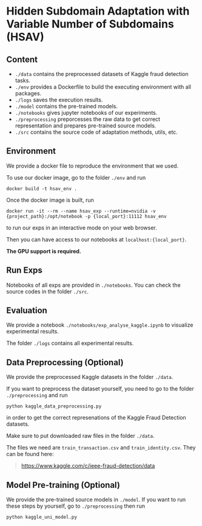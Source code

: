 # Hidden Subdomain Adaptation with Variable Number of Subdomains (HSAV)


## Content

* ``./data`` contains the preprocessed datasets of Kaggle fraud detection tasks.
* ``./env`` provides a Dockerfile to build the executing environment with all packages.
* ``./logs`` saves the execution results.
* ``./model`` contains the pre-trained models.
* ``./notebooks`` gives jupyter notebooks of our experiments.
* ``./preprocessing`` preporcesses the raw data to get correct representation and prepares pre-trained source models.
* ``./src`` contains the source code of adaptation methods, utils, etc.

## Environment

We provide a docker file to reproduce the environment that we used.

To use our docker image, go to the folder ``./env`` and run
```
docker build -t hsav_env .
```
Once the docker image is built, run
```
docker run -it --rm --name hsav_exp --runtime=nvidia -v {project_path}:/opt/notebook -p {local_port}:11112 hsav_env
```
to run our exps in an interactive mode on your web browser. 

Then you can have access to our notebooks at `localhost:{local_port}`.

**The GPU support is required.**


## Run Exps

Notebooks of all exps are provided in ``./notebooks``. You can check the source codes in the folder ``./src``.

## Evaluation

We provide a notebook ``./notebooks/exp_analyse_kaggle.ipynb`` to visualize experimental results.

The folder ``./logs`` contains all experimental results.

## Data Preprocessing (Optional)

We provide the preprocessed Kaggle datasets in the folder ``./data``.

If you want to preprocess the dataset yourself, you need to go to the folder ``./preprocessing`` and run 
```
python kaggle_data_preprocessing.py
```
in order to get the correct represenations of the Kaggle Fraud Detection datasets.

Make sure to put downloaded raw files in the folder ``./data``.

The files we need are ``train_transaction.csv`` and ``train_identity.csv``. They can be found here:
> https://www.kaggle.com/c/ieee-fraud-detection/data


## Model Pre-training (Optional)
We provide the pre-trained source models in ``./model``.
If you want to run these steps by yourself, go to ``./preprocessing`` then run
```
python kaggle_uni_model.py
``` 
